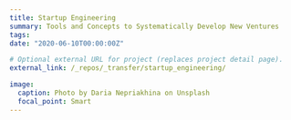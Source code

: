 ```yaml
---
title: Startup Engineering
summary: Tools and Concepts to Systematically Develop New Ventures
tags:
date: "2020-06-10T00:00:00Z"

# Optional external URL for project (replaces project detail page).
external_link: /_repos/_transfer/startup_engineering/

image:
  caption: Photo by Daria Nepriakhina on Unsplash
  focal_point: Smart
---
```

